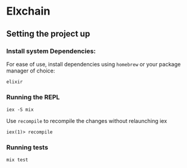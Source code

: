 # Elxchain

## Setting the project up

### Install system Dependencies:
For ease of use, install dependencies using `homebrew` or your package manager of choice:
```
elixir
```

### Running the REPL
```
iex -S mix
```
Use `recompile` to recompile the changes without relaunching iex
```
iex(1)> recompile
```

### Running tests

```
mix test
```

<!-- **TODO: Add description**

## Installation

If [available in Hex](https://hex.pm/docs/publish), the package can be installed
by adding `elxchain` to your list of dependencies in `mix.exs`:

```elixir
def deps do
  [
    {:elxchain, "~> 0.1.0"}
  ]
end
```

Documentation can be generated with [ExDoc](https://github.com/elixir-lang/ex_doc)
and published on [HexDocs](https://hexdocs.pm). Once published, the docs can
be found at [https://hexdocs.pm/elxchain](https://hexdocs.pm/elxchain). -->

